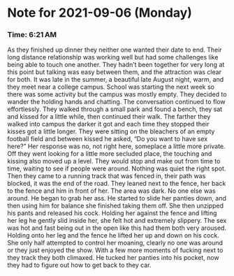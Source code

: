 # Note for 2021-09-06 (Monday)
### Time: 6:21 AM

As they finished up dinner they neither one wanted their date to end. Their long distance relationship was working well but had some challenges like being able to touch one another. They hadn’t been together for very long at this point but talking was easy between them, and the attraction was clear for both. It was late in the summer, a beautiful late August night, warm, and they meet near a college campus. School was starting the next week so there was some activity but the campus was mostly empty. They decided to wander the holding hands and chatting. The conversation continued to flow effortlessly. They walked through a small park and found a bench, they sat and kissed for a little while, then continued their walk. The farther they walked into campus the darker it got and each time they stopped their kisses got a little longer. They were sitting on the bleachers of an empty football field and between kissed he asked, “Do you want to have sex here?” Her response was no, not right here, someplace a little more private.   Off they went looking for a little more secluded place, the touching and kissing also moved up a level. They would stop and make out from time to time, waiting to see if people were around. Nothing was quiet the right spot. Then they came to a running track that was fenced in, their path was blocked, it was the end of the road. They leaned next to the fence, her back to the fence and him in front of her. The area was dark. No one else was around. He began to grab her ass. He started to slide her panties down, and then using him for balance she finished taking them off. She then unzipped his pants and released his cock. Holding her against the fence and lifting her leg he gently slid inside her, she felt hot and extremely slippery. The sex was hot and fast being out in the open like this had them both very aroused. Holding onto her leg and the fence he lifted her up and down on his cock. She only half attempted to control her moaning, clearly no one was around or they just enjoyed the show. With a few more moments of fucking next to they track they both climaxed. He tucked her panties into his pocket, now they had to figure out how to get back to they car.
